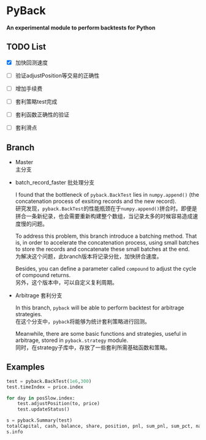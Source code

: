 # PyBack
__An experimental module to perform backtests for Python__

TODO List
---------
- [x] 加快回测速度 
- [ ] 验证adjustPosition等交易的正确性
- [ ] 增加手续费

- [ ] 套利策略test完成
- [ ] 套利函数正确性的验证
- [ ] 套利滑点


Branch
------

- Master  
  主分支
  
- batch_record_faster
  批处理分支
  
  I found that the bottleneck of `pyback.BackTest` lies in `numpy.append()` (the concatenation process of exsiting records and the new record).  
  研究发现，`pyback.BackTest`的性能瓶颈在于`numpy.append()`拼合时。即便是拼合一条新纪录，也会需要重新构建整个数组，当记录太多的时候容易造成速度慢的问题。

  To address this problem, this branch introduce a batching method. That is, in order to accelerate the concatenation process, using small batches to store the records and concatenate these small batches at the end.  
  为解决这个问题，此branch版本将记录分批，加快拼合速度。

  Besides, you can define a parameter called `compound` to adjust the cycle of compound returns.  
  另外，这个版本中，可以自定义复利周期。

- Arbitrage
  套利分支

  In this branch, `pyback` will be able to perform backtest for arbitrage strategies.  
  在这个分支中，`pyback`将能够为统计套利策略进行回测。

  Meanwhile, there are some basic functions and strategies, useful in arbitrage, stored in `pyback.strategy` module.  
  同时，在strategy子库中，存放了一些套利所需基础函数和策略。


Examples
--------    
```python
test = pyback.BackTest(1e6,300)
test.timeIndex = price.index

for day in posSlow.index:
    test.adjustPosition(to, price)
    test.updateStatus()

s = pyback.Summary(test)
totalCapital, cash, balance, share, position, pnl, sum_pnl, sum_pct, nav = s.to_frame(columns=price.columns)
s.info
```